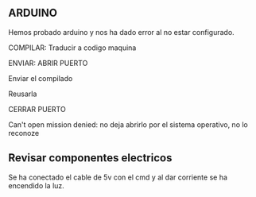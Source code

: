 ## ARDUINO

Hemos probado arduino y nos ha dado error al no estar configurado.

COMPILAR: Traducir a codigo maquina 

ENVIAR: ABRIR PUERTO

Enviar el compilado

Reusarla 

CERRAR PUERTO

Can't open mission denied: no deja abrirlo por el sistema operativo, no lo reconoze

## Revisar componentes electricos

Se ha conectado el cable de 5v con el cmd y al dar corriente se ha encendido la luz.

